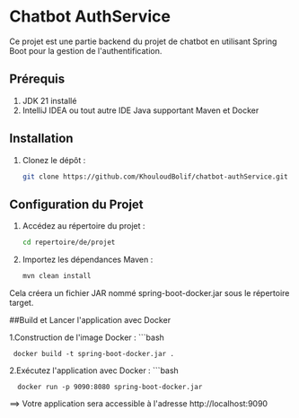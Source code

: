 # Chatbot AuthService

Ce projet est une partie backend du projet de chatbot en utilisant Spring Boot pour la gestion de l'authentification.

## Prérequis

1. JDK 21 installé
2. IntelliJ IDEA ou tout autre IDE Java supportant Maven et Docker

## Installation

1. Clonez le dépôt :

   ```bash
   git clone https://github.com/KhouloudBolif/chatbot-authService.git

## Configuration du Projet

1. Accédez au répertoire du projet :
   
      ```bash
      cd repertoire/de/projet
3. Importez les dépendances Maven :
   
      ```bash
      mvn clean install
Cela créera un fichier JAR nommé spring-boot-docker.jar sous le répertoire target.

##Build et Lancer l'application avec Docker

1.Construction de l'image Docker :
     ```bash
     
     docker build -t spring-boot-docker.jar .
     
2.Exécutez l'application avec Docker :
      ```bash
      
      docker run -p 9090:8080 spring-boot-docker.jar
      
==> Votre application sera accessible à l'adresse http://localhost:9090


